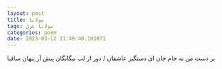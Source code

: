 ```yaml
---
layout: post
title: مولانا
tags: مولانا غزل
categories: poem
date: 2023-05-12 11:49:40.101071
---
```


بر دست من نه جام جان ای دستگیر عاشقان / دور از لب بیگانگان پیش آر پنهان ساقیا